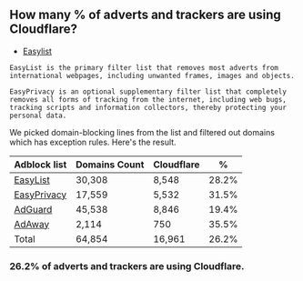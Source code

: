 ## How many % of adverts and trackers are using Cloudflare?


- [Easylist](https://web.archive.org/web/20210516110248/https://easylist.to/)
```
EasyList is the primary filter list that removes most adverts from international webpages, including unwanted frames, images and objects.

EasyPrivacy is an optional supplementary filter list that completely removes all forms of tracking from the internet, including web bugs, tracking scripts and information collectors, thereby protecting your personal data.
```


We picked domain-blocking lines from the list and filtered out domains which has exception rules.
Here's the result.


| Adblock list | Domains Count | Cloudflare | % |
| --- | --- | --- | --- |
| [EasyList](https://easylist.to/easylist/easylist.txt) | 30,308 | 8,548 | 28.2% |
| [EasyPrivacy](https://easylist.to/easylist/easyprivacy.txt) | 17,559 | 5,532 | 31.5% |
| [AdGuard](https://adguardteam.github.io/AdGuardSDNSFilter/Filters/filter.txt) | 45,538 | 8,846 | 19.4% |
| [AdAway](https://raw.githubusercontent.com/AdAway/adaway.github.io/master/hosts.txt) | 2,114 | 750 | 35.5% |
| Total | 64,854 | 16,961 | 26.2% |


### 26.2% of adverts and trackers are using Cloudflare.